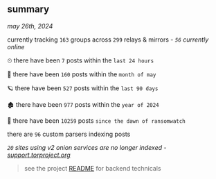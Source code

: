 
## summary
_may 26th, 2024_

currently tracking `163` groups across `299` relays & mirrors - _`56` currently online_

⏲ there have been `7` posts within the `last 24 hours`

🦈 there have been `160` posts within the `month of may`

🪐 there have been `527` posts within the `last 90 days`

🏚 there have been `977` posts within the `year of 2024`

🦕 there have been `10259` posts `since the dawn of ransomwatch`

there are `96` custom parsers indexing posts

_`20` sites using v2 onion services are no longer indexed - [support.torproject.org](https://support.torproject.org/onionservices/v2-deprecation/)_

> see the project [README](https://github.com/joshhighet/ransomwatch#ransomwatch--) for backend technicals
